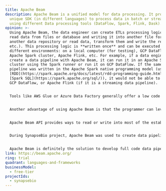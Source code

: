 ```yaml
---
title: Apache Beam
description: Apache Beam is a unified model for data processing. It provides a
  unique SDK (in different languages) to process data in batch or streaming
  using different Data processing tools (DataFlow, Spark, Flink, Dask).
opinion: >-
  Using Apache Beam, the data engineer can create ETLs processing logic (like
  read data from files or database and writing it into another file format or
  another data repository or read data, transform them and write the result,
  etc.). This processing logic is **written once** and can be executed in
  different environments: on a local computer (for testing), GCP DataFlow, an
  Apache Spark cluster, Apache Flink, etc. For example, if a data engineer
  create a data pipeline with Apache Beam, it can run it in an Apache Spark
  cluster using the Spark runner or run it on GCP DataFlow. If the same data
  pipeline was written in the Apache Spark native programming model (using
  [RDD](https://spark.apache.org/docs/latest/rdd-programming-guide.html) or
  [Spark SQL](https://spark.apache.org/sql/)), it would not be able to run on
  GCP DataFlow, or Apache Flink (if it is a streaming data pipeline).


  Tools like AWS Glue or Azure Data Factory generally offer a low code environment to create the ETLs and then execute those ETLs on a specific backend like an Apache Spark cluster or an Hadoop MapReduce cluster. Apache Beam just compares to their pipeline editor environment, but as a full-code approach.


  Another advantage of using Apache Beam is that the programmer can leverage parallel computing without handling the orchestration challenges associated with it.


  Apache Beam API provides ways to read or write into most of the established data repositories (files on local or in the cloud, BigQuery, Hive Table, SQL tables, etc.).


  During SynapseBio project, Apache Beam was used to create data pipelines that can be run locally when the dataset is small or in using multiple machines in DataFlow when the dataset is large, without having to rewrite the code. The data pipelines were generally reading from BigQuery tables and files in GCS and writing results in other BigQuery tables and/or files in GCS. It was a strategic decision at the beginning of the project, to be able to reuse the data transformation in case that at some point, the solution is migrated to another Cloud provider and we may need to move from DataFlow to Apache Spark.


  Apache Beam is definitely the solution to develop full code data pipelines to execute on GCP DataFlow. However, the Apache Beam runners may be less optimized than the native programming model for other environments (for example: using RDD or Spark SQL on an Apache Spark cluster), But it could be a good candidate to prototype faster and being able to shift from one environment to the other depending on the future opportunities.
link: https://beam.apache.org/
ring: trial
quadrant: languages-and-frameworks
businessModel:
  - free-tier
projectIds:
  - synapsebio
---
```


